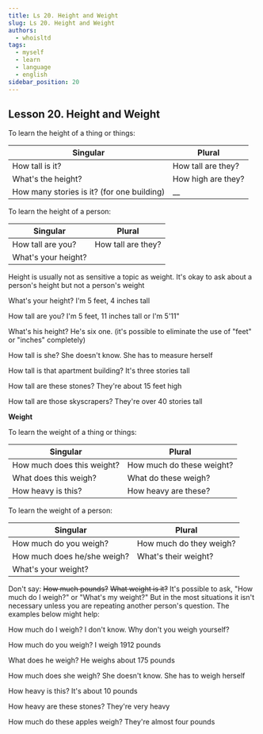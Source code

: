 ```yaml
---
title: Ls 20. Height and Weight
slug: Ls 20. Height and Weight
authors:
  - whoisltd
tags:
  - myself
  - learn
  - language
  - english
sidebar_position: 20
---
```


## Lesson 20. Height and Weight

To learn the height of a thing or things:

| Singular                                   | Plural             |
| ------------------------------------------ | ------------------ |
| How tall is it?                            | How tall are they? |
| What's the height?                         | How high are they? |
| How many stories is it? (for one building) | \_\_               |

To learn the height of a person:

| Singular            | Plural             |
| ------------------- | ------------------ |
| How tall are you?   | How tall are they? |
| What's your height? |                    |

Height is usually not as sensitive a topic as weight. It's okay to ask about a person's height but not a person's weight

What's your height?
I'm 5 feet, 4 inches tall

How tall are you?
I'm 5 feet, 11 inches tall
or
I'm 5'11"

What's his height?
He's six one. (it's possible to eliminate the use of "feet" or "inches" completely)

How tall is she?
She doesn't know. She has to measure herself

How tall is that apartment building?
It's three stories tall

How tall are these stones?
They're about 15 feet high

How tall are those skyscrapers?
They're over 40 stories tall

**Weight**

To learn the weight of a thing or things:

| Singular                   | Plural                    |
| -------------------------- | ------------------------- |
| How much does this weight? | How much do these weight? |
| What does this weigh?      | What do these weigh?      |
| How heavy is this?         | How heavy are these?      |

To learn the weight of a person:

| Singular                    | Plural                  |
| --------------------------- | ----------------------- |
| How much do you weigh?      | How much do they weigh? |
| How much does he/she weigh? | What's their weight?    |
| What's your weight?         |                         |

Don't say:
~~How much pounds?~~
~~What weight is it?~~
It's possible to ask, "How much do I weigh?" or "What's my weight?" But in the most situations it isn't necessary unless you are repeating another person's question. The examples below might help:

How much do I weigh?
I don't know. Why don't you weigh yourself?

How much do you weigh?
I weigh 1912 pounds

What does he weigh?
He weighs about 175 pounds

How much does she weigh?
She doesn't know. She has to weigh herself

How heavy is this?
It's about 10 pounds

How heavy are these stones?
They're very heavy

How much do these apples weigh?
They're almost four pounds
